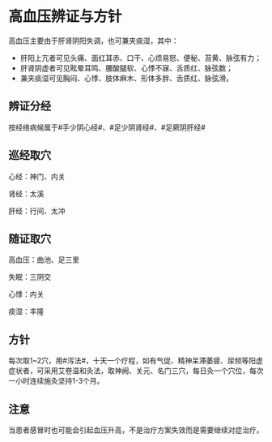 # 高血压辨证与方针

高血压主要由于肝肾阴阳失调，也可兼夹痰湿，其中：

* 肝阳上亢者可见头痛、面红耳赤、口干、心烦易怒、便秘、苔黄、脉弦有力；
* 肝肾阴虚者可见眩晕耳鸣、腰酸腿软、心悸不寐、舌质红、脉弦数；
* 兼夹痰湿可见胸闷、心悸、肢体麻木、形体多胖、舌质红、脉弦滑。

## 辨证分经

按经络病候属于#手少阴心经#、#足少阴肾经#、#足厥阴肝经#

## 巡经取穴

心经：神门、内关

肾经：太溪

肝经：行间、太冲

## 随证取穴

高血压：曲池、足三里

失眠：三阴交

心悸：内关

痰湿：丰隆

## 方针

每次取1~2穴，用#泻法#，十天一个疗程，如有气促、精神呆滞萎疲、尿频等阳虚症状者，可采用艾卷温和灸法，取神阙、关元、名门三穴，每日灸一个穴位，每次一小时连续施灸坚持1-3个月。

## 注意
当患者感冒时也可能会引起血压升高，不是治疗方案失效而是需要继续对症治疗。
